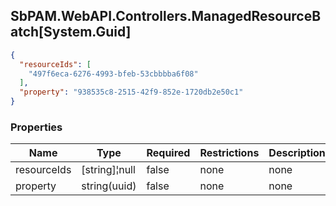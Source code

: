 
<h2 id="tocS_SbPAM.WebAPI.Controllers.ManagedResourceBatch[System.Guid]">SbPAM.WebAPI.Controllers.ManagedResourceBatch[System.Guid]</h2>

<a id="schemasbpam.webapi.controllers.managedresourcebatch[system.guid]"></a>
<a id="schema_SbPAM.WebAPI.Controllers.ManagedResourceBatch[System.Guid]"></a>
<a id="tocSsbpam.webapi.controllers.managedresourcebatch[system.guid]"></a>
<a id="tocssbpam.webapi.controllers.managedresourcebatch[system.guid]"></a>

```json
{
  "resourceIds": [
    "497f6eca-6276-4993-bfeb-53cbbbba6f08"
  ],
  "property": "938535c8-2515-42f9-852e-1720db2e50c1"
}

```

### Properties

|Name|Type|Required|Restrictions|Description|
|---|---|---|---|---|
|resourceIds|[string]¦null|false|none|none|
|property|string(uuid)|false|none|none|


